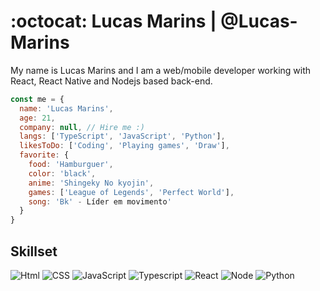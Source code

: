 # :octocat: Lucas Marins | @Lucas-Marins
My name is Lucas Marins and I am a web/mobile developer working with React, React Native and Nodejs based back-end.

```js
const me = {
  name: 'Lucas Marins',
  age: 21,
  company: null, // Hire me :)
  langs: ['TypeScript', 'JavaScript', 'Python'],
  likesToDo: ['Coding', 'Playing games', 'Draw'],
  favorite: {
    food: 'Hamburguer',
    color: 'black',
    anime: 'Shingeky No kyojin',
    games: ['League of Legends', 'Perfect World'],
    song: 'Bk' - Líder em movimento'
  }
}
```

## Skillset

<img src="https://img.shields.io/badge/-HTML%205-E34F26?logo=HTML5&logoColor=white&labelColor=E34F26" alt="Html" /> <img src="https://img.shields.io/badge/-CSS%203-1572B6?logo=CSS3&logoColor=white&labelColor=1572B6" alt="CSS" /> <img src="https://img.shields.io/badge/-JavaScript-F7DF1E?logo=javascript&logoColor=white&labelColor=F7DF1E" alt="JavaScript" /> <img src="https://img.shields.io/badge/-TypeScript-007ACC?logo=typescript&logoColor=white&labelColor=007ACC" alt="Typescript" /> <img src="https://img.shields.io/badge/-React%20JS-61DAFB?logo=react&logoColor=white&labelColor=61DAFB" alt="React" /> <img src="https://img.shields.io/badge/-Node%20JS-green?logo=node.js&logoColor=white&labelColor=green" alt="Node" /> <img src="https://img.shields.io/badge/-Python-3776AB?logo=Python&logoColor=white&labelColor=3776AB" alt="Python" />



<!--
**Lucas-Marins/Lucas-Marins** is a ✨ _special_ ✨ repository because its `README.md` (this file) appears on your GitHub profile.

Here are some ideas to get you started:

- 🔭 I’m currently working on ...
- 🌱 I’m currently learning ...
- 👯 I’m looking to collaborate on ...
- 🤔 I’m looking for help with ...
- 💬 Ask me about ...
- 📫 How to reach me: ...
- 😄 Pronouns: ...
- ⚡ Fun fact: ...
-->
